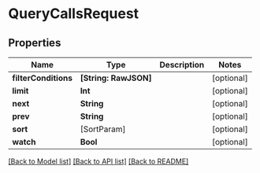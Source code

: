 # QueryCallsRequest

## Properties
Name | Type | Description | Notes
------------ | ------------- | ------------- | -------------
**filterConditions** | **[String: RawJSON]** |  | [optional] 
**limit** | **Int** |  | [optional] 
**next** | **String** |  | [optional] 
**prev** | **String** |  | [optional] 
**sort** | [SortParam] |  | [optional] 
**watch** | **Bool** |  | [optional] 

[[Back to Model list]](../README.md#documentation-for-models) [[Back to API list]](../README.md#documentation-for-api-endpoints) [[Back to README]](../README.md)


